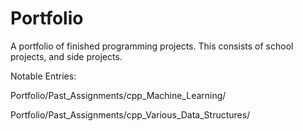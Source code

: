 # Portfolio
A portfolio of finished programming projects.  This consists of school projects, and side projects.

Notable Entries:

  Portfolio/Past_Assignments/cpp_Machine_Learning/
  
  Portfolio/Past_Assignments/cpp_Various_Data_Structures/
